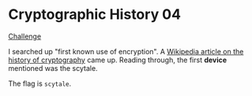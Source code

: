 # Cryptographic History 04

[Challenge](challenge.png)

I searched up "first known use of encryption". A [Wikipedia article on the history of cryptography](https://en.wikipedia.org/wiki/History_of_cryptography) came up. Reading through, the first **device** mentioned was the scytale.

The flag is `scytale`.
